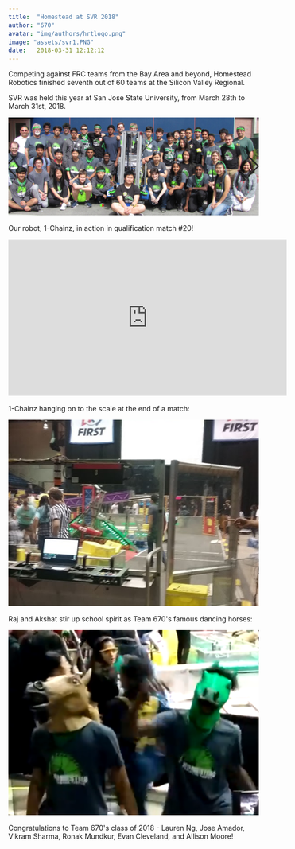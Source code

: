 ```yaml
---
title:  "Homestead at SVR 2018"
author: "670"
avatar: "img/authors/hrtlogo.png"
image: "assets/svr1.PNG"
date:   2018-03-31 12:12:12
---
```


Competing against FRC teams from the Bay Area and beyond, Homestead Robotics finished seventh out of 60 teams at the Silicon Valley Regional. 

SVR was held this year at San Jose State University, from March 28th to March 31st, 2018.


![](/assets/teamatsvr18.PNG)



Our robot, 1-Chainz, in action in qualification match #20!


<iframe width="560" height="315" src="https://www.youtube.com/embed/PIdlGQEze7E" frameborder="0" allow="autoplay; encrypted-media" allowfullscreen></iframe>




1-Chainz hanging on to the scale at the end of a match:

![](/assets/svr18_1.PNG)



Raj and Akshat stir up school spirit as Team 670's famous dancing horses:

![](/assets/svr18_4.PNG)


Congratulations to Team 670's class of 2018 - Lauren Ng, Jose Amador, Vikram Sharma, Ronak Mundkur, Evan Cleveland, and Allison Moore! 
